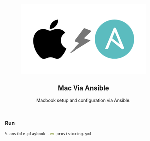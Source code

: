 <p align='center'>
  <img src='img/mac_via_ansible.png' width='80%' />
</p>

<h2 align='center'>Mac Via Ansible</h2>

<p align='center'>Macbook setup and configuration via Ansible.</p>

<br>

### Run

```zsh
% ansible-playbook -vv provisioning.yml
```
